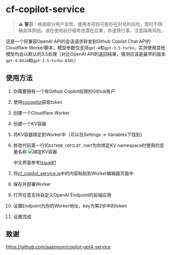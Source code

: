 # cf-copilot-service

> ⚠️ **警示**：根据部分用户反馈，使用本项目可能存在封号的风险，暂时不明确具体原因。请在使用前仔细考虑潜在后果，并谨慎行事，注意隔离风险。
 
这是一个将兼容OpenAI API的会话请求转发到Github Copilot Chat API的Cloudflare Worker脚本，模型参数仅支持`gpt-4`和`gpt-3.5-turbo`，实测使用其他模型均会以默认的3.5处理（对比OpenAI API的返回结果，猜测应该是最早的版本`gpt-4-0314`和`gpt-3.5-turbo-0301`）

## 使用方法

1. 你需要拥有一个有Github Copilot权限的Github账户

2. 使用[cocopilot](https://cocopilot.org/copilot/token)获取token

3. 创建一个Cloudflare Worker

4. 创建一个KV容器

5. 将KV容器绑定到Worker中（可以在Settings -> Variables下找到）

6. 修改代码第一行的`GITHUB_COPILOT_CHAT`为你绑定KV namespace时使用的变量名称
   ![绑定KV容器](./worker_instruction.png)

   中文界面参考[Issue#1](https://github.com/wpv-chan/cf-copilot-service/issues/1#issue-2060623133)

7. 将[cf_copilot_service.js](./cf_copilot_service.js)中的内容粘贴到Worker编辑器页面中

8. 保存并部署Worker

9.  打开任意支持自定义OpenAI Endpoint的前端应用

10. 设置Endpoint为你的Worker地址，key为第2步中的token

11. 设置完成

## 致谢

https://github.com/aaamoon/copilot-gpt4-service